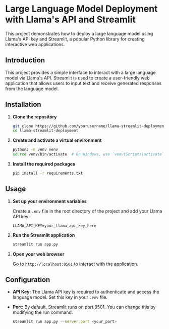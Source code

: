 # Large Language Model Deployment with Llama's API and Streamlit

This project demonstrates how to deploy a large language model using Llama's API key and Streamlit, a popular Python library for creating interactive web applications.

## Introduction

This project provides a simple interface to interact with a large language model via Llama's API. Streamlit is used to create a user-friendly web application that allows users to input text and receive generated responses from the language model.

## Installation

1. **Clone the repository**

   ```bash
   git clone https://github.com/yourusername/llama-streamlit-deployment.git
   cd llama-streamlit-deployment
   ```

2. **Create and activate a virtual environment**

   ```bash
   python3 -m venv venv
   source venv/bin/activate  # On Windows, use `venv\Scripts\activate`
   ```

3. **Install the required packages**

   ```bash
   pip install -r requirements.txt
   ```

## Usage

1. **Set up your environment variables**

   Create a `.env` file in the root directory of the project and add your Llama API key:

   ```env
   LLAMA_API_KEY=your_llama_api_key_here
   ```

2. **Run the Streamlit application**

   ```bash
   streamlit run app.py
   ```

3. **Open your web browser**

   Go to `http://localhost:8501` to interact with the application.

## Configuration

- **API Key:** The Llama API key is required to authenticate and access the language model. Set this key in your `.env` file.
- **Port:** By default, Streamlit runs on port 8501. You can change this by modifying the run command:

  ```bash
  streamlit run app.py --server.port <your_port>
  ```
